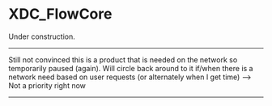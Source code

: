 # XDC_FlowCore

Under construction. 

---

Still not convinced this is a product that is needed on the network so temporarily paused (again). Will circle back around to it if/when there is a network need based on user requests (or alternately when I get time) --> Not a priority right now

---
